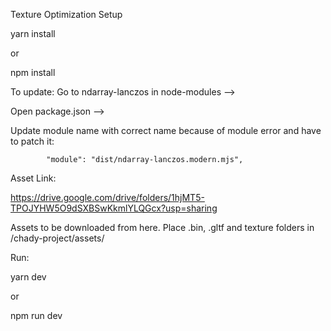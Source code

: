 Texture Optimization Setup

yarn install

or

npm install

To update:
Go to ndarray-lanczos in node-modules -->

Open package.json -->

Update module name with correct name because of module error and have to patch it:

            "module": "dist/ndarray-lanczos.modern.mjs",

Asset Link:

https://drive.google.com/drive/folders/1hjMT5-TPOJYHW5O9dSXBSwKkmlYLQGcx?usp=sharing

Assets to be downloaded from here. Place .bin, .gltf and texture folders in /chady-project/assets/

Run:

yarn dev

or

npm run dev

